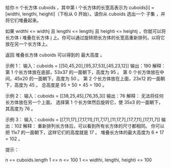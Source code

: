 给你 n 个长方体 cuboids ，其中第 i 个长方体的长宽高表示为 cuboids[i] = [widthi, lengthi, heighti]（下标从 0 开始）。请你从
cuboids 选出一个 子集 ，并将它们堆叠起来。

如果 widthi <= widthj 且 lengthi <= lengthj 且 heighti <= heightj ，你就可以将长方体 i 堆叠在长方体 j
上。你可以通过旋转把长方体的长宽高重新排列，以将它放在另一个长方体上。

返回 堆叠长方体 cuboids 可以得到的 最大高度 。

示例 1：
输入：cuboids = [[50,45,20],[95,37,53],[45,23,12]]
输出：190
解释：
第 1 个长方体放在底部，53x37 的一面朝下，高度为 95 。
第 0 个长方体放在中间，45x20 的一面朝下，高度为 50 。
第 2 个长方体放在上面，23x12 的一面朝下，高度为 45 。
总高度是 95 + 50 + 45 = 190 。

示例 2：
输入：cuboids = [[38,25,45],[76,35,3]]
输出：76
解释：
无法将任何长方体放在另一个上面。
选择第 1 个长方体然后旋转它，使 35x3 的一面朝下，其高度为 76 。

示例 3：
输入：cuboids = [[7,11,17],[7,17,11],[11,7,17],[11,17,7],[17,7,11],[17,11,7]]
输出：102
解释：
重新排列长方体后，可以看到所有长方体的尺寸都相同。
你可以把 11x7 的一面朝下，这样它们的高度就是 17 。
堆叠长方体的最大高度为 6 * 17 = 102 。

提示：

n == cuboids.length
1 <= n <= 100
1 <= widthi, lengthi, heighti <= 100
